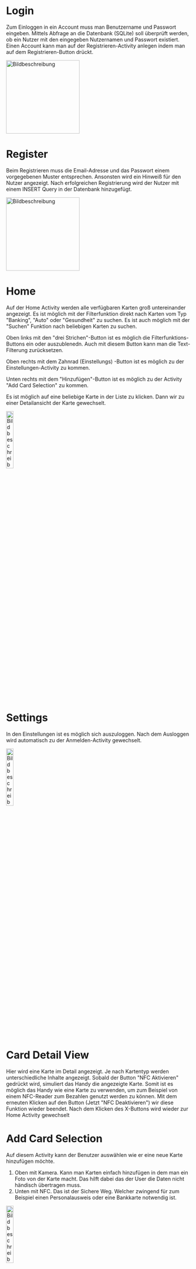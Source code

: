 # Login

Zum Einloggen in ein Account muss man Benutzername und Passwort eingeben. Mittels Abfrage an die Datenbank (SQLite) soll überprüft werden, ob ein Nutzer mit den eingegeben Nutzernamen und Passwort existiert. Einen Account kann man auf der Registrieren-Activity anlegen indem man auf dem Registrieren-Button drückt.

<img src="./Screenshots/Anmelden.png" alt="Bildbeschreibung" style="width: 200px; height: auto;">


# Register

Beim Registrieren muss die Email-Adresse und das Passwort einem vorgegebenen Muster entsprechen. Ansonsten wird ein Hinweiß für den Nutzer angezeigt. Nach erfolgreichen Registrierung wird der Nutzer mit einem INSERT Query in der Datenbank hinzugefügt. 

<img src="./Screenshots/Registrieren.png" alt="Bildbeschreibung" style="width: 200px; height: auto;">


# Home

Auf der Home Activity werden alle verfügbaren Karten groß untereinander angezeigt.
Es ist möglich mit der Filterfunktion direkt nach Karten vom Typ "Banking", "Auto" oder "Gesundheit" zu suchen. Es ist auch möglich mit der "Suchen" Funktion nach beliebigen Karten zu suchen.

Oben links mit den "drei Strichen"-Button ist es möglich die Filterfunktions-Buttons ein oder auszublenedn.
Auch mit diesem Button kann man die Text-Filterung zurücksetzen.

Oben rechts mit dem Zahnrad (Einstellungs) -Button ist es möglich zu der Einstellungen-Activity zu kommen.

Unten rechts mit dem "Hinzufügen"-Button ist es möglich zu der Activity "Add Card Selection" zu kommen.

Es ist möglich auf eine beliebige Karte in der Liste zu klicken. Dann wir zu einer Detailansicht der Karte gewechselt.

<img src="./Screenshots/Home.png" alt="Bildbeschreibung" style="width: 20%; height: 20%;">


# Settings

In den Einstellungen ist es möglich sich auszuloggen. Nach dem Ausloggen wird automatisch zu der Anmelden-Activity gewechselt.

<img src="./Screenshots/Settings.png" alt="Bildbeschreibung" style="width: 20%; height: 20%;">


# Card Detail View

Hier wird eine Karte im Detail angezeigt. Je nach Kartentyp werden unterschiedliche Inhalte angezeigt.
Sobald der Button "NFC Aktivieren" gedrückt wird, simuliert das Handy die angezeigte Karte. Somit ist es möglich das Handy wie eine Karte zu verwenden, um zum Beispiel von einem NFC-Reader zum Bezahlen genutzt werden zu können. 
Mit dem erneuten Klicken auf den Button (Jetzt "NFC Deaktivieren") wir diese Funktion wieder beendet.
Nach dem Klicken des X-Buttons wird wieder zur Home Activity gewechselt


# Add Card Selection

Auf diesem Activity kann der Benutzer auswählen wie er eine neue Karte hinzufügen möchte.
1. Oben mit Kamera. Kann man Karten einfach hinzufügen in dem man ein Foto von der Karte macht. Das hilft dabei das der User die Daten nicht händisch übertragen muss.
2. Unten mit NFC. Das ist der Sichere Weg. Welcher zwingend für zum Beispiel einen Personalausweis oder eine Bankkarte notwendig ist.

<img src="./Screenshots/addCardSelection.png" alt="Bildbeschreibung" style="width: 20%; height: 20%;">


# Add Card Camera

Hier steht kurz geschrieben wir der Nutzer ein Foto von seine Karte machen soll.
Mit dem Button "Kamera öffnen" kommt er zu Kamera.

<img src="./Screenshots/addCardCameraBack.png" alt="Bildbeschreibung" style="width: 20%; height: 20%;">

# Take Photo

Hier ist es möglich ein Foto von der Karte zu machen.
Wenn Foto aufgenommen wird der Benutzer zu "Confirm Photo" weitergeleitet.

# Confirm Photo

Bei Confirm Photo kann der Benutzer das aufgenommene Foto bestägien oder zurück gehen um ein neues Foto aufzunehmen.
Wenn bestätigt wird man zur Activity "Card View To Save" weitergeleitet.

# Card View To Save (Photo)

Auf dieser Activity kann der User die Daten der Karte überprüfen.
Und nach Bedarf Anpassungen vornehmen, falls die erkannten Daten von der Kamera nicht richtig sind.
Dann kann der Benutzer auf "Speichern" klicken. Und gelangt zurück zur "Home" Activity, welche unten in der Recyclerview die gespeicherte Karte anzeigt.


# NFC Ready to Read

Screen mit Text "Bereit zum Lesen. Bitte halten Sie ihre Karte an die Rückseite ihres Smartphones." Sobald eine NFC-fähige Karte erkannt wird, wird zum "NFC Reading"-Screen gewechselt.  
<img src="./Screenshots/nfcReadyToRead.png" alt="Bildbeschreibung" style="width: 20%; height: 20%;">


# NFC Reading

Screen mit Wartesymbol bis das Auslesen abgeschlossen ist.
<img src="./Screenshots/nfcReading.png" alt="Bildbeschreibung" style="width: 20%; height: 20%;">


# Card View To Save (NFC)

Diese Activity ist wie die "Card View To Save (Photo)" nur dass die Felder der Daten nicht bearbeitbar sind, weil alle ausgelesenen Daten nicht verändert werden dürfen.

<img src="./Screenshots/cardViewToSave.png" alt="Bildbeschreibung" style="width: 20%; height: 20%;">
